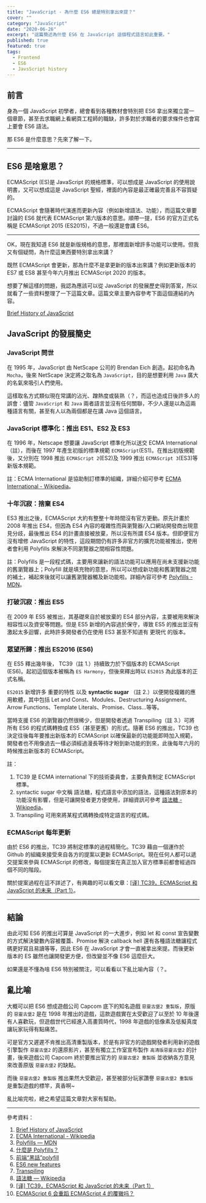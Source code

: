 ```yaml
---
title: "JavaScript - 為什麼 ES6 總是特別拿出來提？"
cover: ""
category: "JavaScript"
date: "2020-06-26"
excerpt: "這篇簡述為什麼 ES6 在 JavaScript 這個程式語言如此重要。"
published: true
featured: true
tags:
  - Frontend
  - ES6
  - JavsScript history
---
```


## 前言

身為一個 JavaScript 初學者，總會看到各種教材會特別把 ES6 拿出來獨立當一個章節，甚至去求職網上看網頁工程師的職缺，許多對於求職者的要求條件也會寫上要會 ES6 語法。

那 ES6 是什麼意思？先來了解一下。

---

## ES6 是啥意思？

ECMAScript (ES)是 JavaScript 的規格標準，可以想成是 JavaScript 的使用說明書，又可以想成這是 JavaScript 聖經，裡面的內容是最正確最完善且不容質疑的。

ECMAScript 會隨著時代演進而更新內容（例如新增語法、功能），而這篇文章要討論的 ES6 就代表 ECMAScript 第六版本的意思。順帶一提，ES6 的官方正式名稱是 ECMAScript 2015 (ES2015)，不過一般還是會講 ES6。

---

OK，現在我知道 ES6 就是新版規格的意思，那裡面新增許多功能可以使用。但我又有個疑問，為什麼這東西要特別拿出來講？

既然 ECMAScript 會更新，那為什麼不是拿更新的版本出來講？例如更新版本的 ES7 或 ES8 甚至今年六月推出 ECMAScript 2020 的版本。

想要了解這樣的問題，我認為應該可以從 JavaScript 的發展歷史得到答案，所以就看了一些資料整理了一下這篇文章。這篇文章主要內容參考下面這個連結的內容。

[Brief History of JavaScript](https://roadmap.sh/guides/history-of-javascript)

## JavaScript 的發展簡史

### JavaScript 問世

在 1995 年，JavaScript 由 NetScape 公司的 Brendan Eich 創造。起初命名為 `Mocha`，後來 NetScape 決定將之取名為 `JavaScript`，目的是想要利用 `Java` 廣大的名氣來吸引人們使用。

這樣取名方式類似現在常講的沾光、蹭熱度或裝熟（？，而這也造成日後許多人的誤會：儘管 `JavaScript` 和 `Java` 兩者語言並沒有任何關聯，不少人還是以為這兩種語言有關，甚至有人以為兩個都是在講 Java 這個語言。

### JavaScript 標準化：推出 ES1、ES2 及 ES3

在 1996 年，Netscape 想要讓 JavaScript 標準化所以送交 ECMA International（註），而後在 1997 年產生初版的標準規範 `ECMAScript`(ES1)。在推出初版規範後，又分別在 1998 推出 `ECMAScript 2`(ES2)及 1999 推出 `ECMAScript 3`(ES3)等新版本規範。

註：ECMA International 是協助制訂標準的組織，詳細介紹可參考 [ECMA International - Wikipedia](https://zh.wikipedia.org/wiki/Ecma%E5%9B%BD%E9%99%85)。

### 十年沉寂：捨棄 ES4

ES3 推出之後，ECMAScript 大約有整整十年時間沒有官方更動。原先計畫於 2008 年推出 ES4，但因為 ES4 內容的複雜性而與瀏覽器/入口網站開發商出現意見分歧，最後推出 ES4 的計畫直接被放棄，所以沒有所謂 ES4 版本。但即便官方沒有增修 JavaScript 的特性，這段期間仍有許多非官方的擴充功能被推出，使用者會利用 Polyfills 來解決不同瀏覽器之間相容性問題。

註：Polyfills 是一段程式碼，主要用來讓新的語法功能可以應用在尚未支援新功能的舊瀏覽器上；Polyfill 就是填充物的意思，所以可以想成新功能和舊瀏覽器之間的補土，補起來後就可以讓舊瀏覽器觸及新功能啦。詳細內容可參考 [Polyfills - MDN](https://developer.mozilla.org/en-US/docs/Glossary/Polyfill)。

### 打破沉寂：推出 ES5

在 2009 年 ES5 被推出，其基礎來自於被放棄的 ES4 部分內容，主要被用來解決相容性以及資安等問題。但是 ES5 新增的內容過於保守，導致 ES5 的推出並沒有激起太多迴響，此時許多開發者仍在使用 ES3 甚至不知道有 更現代 的版本。

### 眾望所歸：推出 ES2016 (ES6)

在 ES5 釋出幾年後， TC39（註 1.）持續致力於下個版本的 ECMAScript (ES6)。起初這個版本被稱為 `ES Harmony`，但後來釋出時以 `ES2015` 為此版本的正式名稱。

`ES2015` 新增許多 重要的特性 以及 **syntactic sugar** （註 2.）以便開發複雜的應用軟體，其中包括 Let and Const、Modules、Destructuring Assignment、Arrow Functions、Template Literals、Promise、Class…等等。

當時支援 ES6 的瀏覽器仍然很稀少，但是開發者透過 Transpiling（註 3.）可將所有 ES6 的程式碼轉換成 ES5（甚至更舊）的形式。隨著 ES6 的推出，TC39 也決定往後每年要推出新版本的 ECMAScript 以確保最新的功能能即時加入規範，開發者也不用像過去一樣必須經過漫長等待才盼到新功能的到來，此後每年六月的時候推出新版本的 ECMAScript。

註：

1. TC39 是 ECMA international 下的技術委員會，主要負責制定 ECMAScript 標準。
2. syntactic sugar 中文稱 語法糖，程式語言中添加的語法，這種語法對原本的功能沒有影響，但是可讓開發者更方便使用，詳細資訊可參考 [語法糖 - Wikipedia](https://zh.wikipedia.org/wiki/%E8%AF%AD%E6%B3%95%E7%B3%96)。
3. Transpiling 可用來將某程式碼轉換成特定語言的程式碼。

### ECMAScript 每年更新

由於 ES6 的推出，TC39 將制定標準的過程精簡化。TC39 藉由一個運作於 Github 的組織來接受來自各方的提案以更新 ECMAScript。現在任何人都可以遞交提案來參與 ECMAScript 的修改，每個提案在真正加入官方標準前都會經過四個不同的階段。

關於提案過程在這不詳述了，有興趣的可以看文章：[[译] TC39，ECMAScript 和 JavaScript 的未来（Part 1）](https://medium.com/@justjavac/tc39-ecmascript-proposals-future-of-javascript-386b12149880)。

---

## 結論

由此可知 ES6 的推出可算是 JavaScript 的一大進步，例如 let 和 const 宣告變數的方式解決變數內容被覆蓋、Promise 解決 callback hell 還有各種語法糖讓程式碼更好寫且易讀等等，因此 ES6 在 JavaScript 才會一直被拿出來提。而後更新版本的 ES 雖然也讓開發更方便，但改變並不像 ES6 這麼巨大。

如果還是不懂為啥 ES6 特別被關注，可以看看以下亂比喻內容（？。

## 亂比喻

大概可以把 ES6 想成遊戲公司 Capcom 底下的知名遊戲 `惡靈古堡2 重製版`，原版的 `惡靈古堡2` 是在 1998 年推出的遊戲，這款遊戲實在太受歡迎了以至於 10 年後還有人喜歡玩，但遊戲世代已經進入高畫質時代，1998 年遊戲的低像素及低擬真度讓玩家玩得有點痛苦。

可是官方又遲遲不肯推出高清重製版本，於是有非官方的遊戲開發者利用新的遊戲引擎製作 `惡靈古堡2` 的還原影片，甚至有獨立工作室宣布製作 `高清版惡靈古堡2` 的計畫，後來遊戲公司 Capcom 終於要推出官方的 `惡靈古堡2 重製版` 並收納各方意見來改善原版 `惡靈古堡2` 的缺點。

而後 `惡靈古堡2 重製版` 推出果然大受歡迎，甚至被部分玩家讚譽 `惡靈古堡2 重製版` 是重製遊戲的標竿，真香啊~

亂比喻完啦，總之希望這篇文章對大家有幫助。

---

參考資料：

1. [Brief History of JavaScript](https://roadmap.sh/guides/history-of-javascript)
2. [ECMA International - Wikipedia](https://zh.wikipedia.org/wiki/Ecma%E5%9B%BD%E9%99%85)
3. [Polyfills — MDN](https://developer.mozilla.org/en-US/docs/Glossary/Polyfill)
4. [什麼是 Polyfills？](https://medium.com/@tsoen/%E4%BB%80%E9%BA%BC%E6%98%AF-polyfills-89f98f45caf5)
5. [前端“黑話”polyfill](https://codertw.com/%E5%89%8D%E7%AB%AF%E9%96%8B%E7%99%BC/29473/)
6. [ES6 new features](http://es6-features.org/#Constants)
7. [Transpiling](https://riptutorial.com/zh-TW/javascript/topic/3778/transpiling)
8. [語法糖 — Wikipedia](https://zh.wikipedia.org/wiki/%E8%AF%AD%E6%B3%95%E7%B3%96)
9. [[译] TC39，ECMAScript 和 JavaScript 的未来（Part 1）](https://medium.com/@justjavac/tc39-ecmascript-proposals-future-of-javascript-386b12149880)
10. [ECMAScript 6 会重蹈 ECMAScript 4 的覆辙吗？](https://www.zhihu.com/question/24715618)
